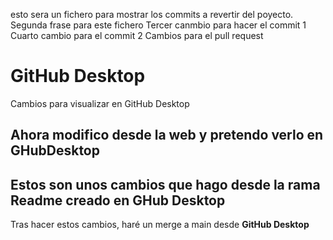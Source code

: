 esto sera un fichero para mostrar los commits a revertir del poyecto. 
Segunda frase para este fichero
Tercer canmbio para hacer el commit 1
Cuarto cambio para el commit 2
Cambios para el pull request
# GitHub Desktop
Cambios para visualizar en GitHub Desktop
## Ahora modifico desde la web y pretendo verlo en GHubDesktop

## Estos son unos cambios que hago desde la rama Readme creado en GHub Desktop
Tras hacer estos cambios, haré un merge a main desde **GitHub Desktop**
